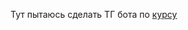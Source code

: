 Тут пытаюсь сделать ТГ бота по [курсу](https://www.youtube.com/watch?v=73OsSlsuhFY&list=PLFAQFisfyqlWDwouVTUztKX2wUjYQ4T3l) 



